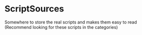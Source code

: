 # ScriptSources
Somewhere to store the real scripts and makes them easy to read (Recommend looking for these scripts in the categories)

